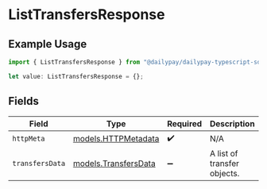 # ListTransfersResponse

## Example Usage

```typescript
import { ListTransfersResponse } from "@dailypay/dailypay-typescript-sdk/models/operations";

let value: ListTransfersResponse = {};
```

## Fields

| Field                                                 | Type                                                  | Required                                              | Description                                           |
| ----------------------------------------------------- | ----------------------------------------------------- | ----------------------------------------------------- | ----------------------------------------------------- |
| `httpMeta`                                            | [models.HTTPMetadata](../../models/httpmetadata.md)   | :heavy_check_mark:                                    | N/A                                                   |
| `transfersData`                                       | [models.TransfersData](../../models/transfersdata.md) | :heavy_minus_sign:                                    | A list of transfer objects.                           |
